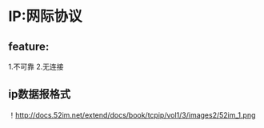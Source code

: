 # IP:网际协议
## feature:
1.不可靠
2.无连接
## ip数据报格式
！http://docs.52im.net/extend/docs/book/tcpip/vol1/3/images2/52im_1.png
